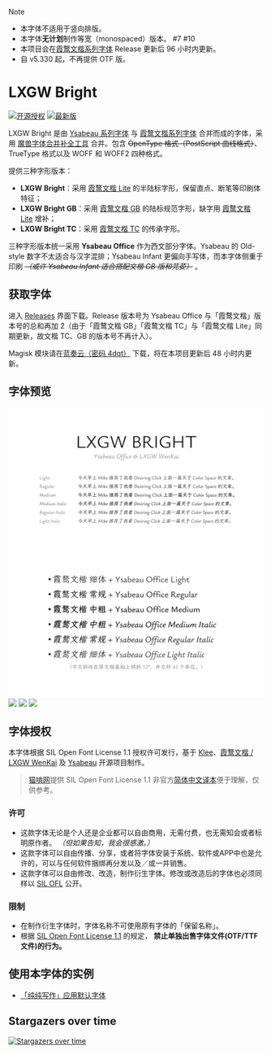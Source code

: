 >[!NOTE]
> - 本字体不适用于竖向排版。
> - 本字体**无计划**制作等宽（monospaced）版本。 #7 #10
> - 本项目会在[霞鹜文楷系列字体](https://github.com/lxgw/LxgwWenKai) Release 更新后 96 小时内更新。
> - 自 v5.330 起，不再提供 OTF 版。

# LXGW Bright

[![开源授权](https://img.shields.io/github/license/lxgw/LxgwBright)](https://github.com/lxgw/LxgwBright)
[![最新版](https://img.shields.io/github/release/lxgw/LxgwBright)](https://github.com/lxgw/LxgwBright/releases)

LXGW Bright 是由 [Ysabeau 系列字体](https://github.com/CatharsisFonts/Ysabeau) 与 [霞鹜文楷系列字体](https://github.com/lxgw/LxgwWenKai) 合并而成的字体，采用 [魔兽字体合并补全工具](https://github.com/nowar-fonts/Warcraft-Font-Merger) 合并。包含 ~~OpenType 格式（PostScript 曲线格式）~~、TrueType 格式以及 WOFF 和 WOFF2 四种格式。

提供三种字形版本：

- **LXGW Bright**：采用 [霞鹜文楷 Lite](https://github.com/lxgw/LxgwWenkai-Lite) 的半陆标字形，保留直点、断笔等印刷体特征；
- **LXGW Bright GB**：采用 [霞鹜文楷 GB](https://github.com/lxgw/LxgwWenkaiGB) 的陆标规范字形，缺字用 [霞鹜文楷 Lite](https://github.com/lxgw/LxgwWenkai-Lite) 增补；
- **LXGW Bright TC**：采用 [霞鹜文楷 TC](https://github.com/lxgw/LxgwWenkaiTC) 的传承字形。

三种字形版本统一采用 **Ysabeau Office** 作为西文部分字体。Ysabeau 的 Old-style 数字不太适合与汉字混排；Ysabeau Infant 更偏向手写体，而本字体侧重于印刷 ~~*（或许 Ysabeau Infant 适合搭配文楷 GB 版和芫荽）*~~ 。

## 获取字体

进入 [Releases](https://github.com/lxgw/LxgwBright/releases) 界面下载。Release 版本号为 Ysabeau Office 与「霞鹜文楷」版本号的总和再加 2（由于「霞鹜文楷 GB」「霞鹜文楷 TC」与「霞鹜文楷 Lite」同期更新，故文楷 TC、GB 的版本号不再计入）。

Magisk 模块请在[蓝奏云（密码 4dqt）](https://lxgw.lanzoum.com/b0ct7rg9g) 下载，将在本项目更新后 48 小时内更新。

## 字体预览

![](https://raw.githubusercontent.com/lxgw/LxgwBright/main/images/preview-1.png)
![](https://raw.githubusercontent.com/lxgw/LxgwBright/main/images/preview-2.png)
![](https://raw.githubusercontent.com/lxgw/LxgwBright/main/images/preview-3.png)
![](https://raw.githubusercontent.com/lxgw/LxgwBright/main/images/preview-4.png)
![](https://raw.githubusercontent.com/lxgw/LxgwBright/main/images/preview-5.png)

## 字体授权

本字体根据 SIL Open Font License 1.1 授权许可发行，基于 [Klee](https://github.com/fontworks-fonts/Klee)、[霞鹜文楷 / LXGW WenKai](https://github.com/lxgw/LxgwWenKai) 及 [Ysabeau](https://github.com/CatharsisFonts/Ysabeau) 开源项目制作。

> [猫啃网](https://www.maoken.com/)提供 SIL Open Font License 1.1 非官方[简体中文译本](https://www.maoken.com/ofl)便于理解，仅供参考。

### 许可

- 这款字体无论是个人还是企业都可以自由商用，无需付费，也无需知会或者标明原作者。 *（但如果告知，我会很感激。）*
- 这款字体可以自由传播、分享，或者将字体安装于系统、软件或APP中也是允许的，可以与任何软件捆绑再分发以及／或一并销售。
- 这款字体可以自由修改、改造，制作衍生字体。修改或改造后的字体也必须同样以 [SIL OFL](https://openfontlicense.org) 公开。

### 限制

- 在制作衍生字体时，字体名称不可使用原有字体的「保留名称」。
- 根据 [SIL Open Font License 1.1](https://openfontlicense.org) 的规定， **禁止单独出售字体文件(OTF/TTF文件)的行为。**

## 使用本字体的实例

- [「纯纯写作」应用默认字体](https://a.app.qq.com/o/simple.jsp?pkgname=com.drakeet.purewriter&channel=0002160650432d595942&fromcase=60001)

## Stargazers over time

[![Stargazers over time](https://starchart.cc/lxgw/LxgwBright.svg)](https://starchart.cc/lxgw/LxgwBright)

